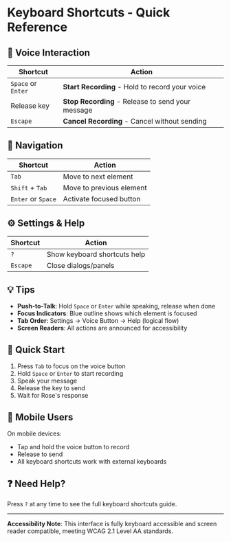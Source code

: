 # Keyboard Shortcuts - Quick Reference

## 🎤 Voice Interaction

| Shortcut | Action |
|----------|--------|
| `Space` or `Enter` | **Start Recording** - Hold to record your voice |
| Release key | **Stop Recording** - Release to send your message |
| `Escape` | **Cancel Recording** - Cancel without sending |

## 🧭 Navigation

| Shortcut | Action |
|----------|--------|
| `Tab` | Move to next element |
| `Shift` + `Tab` | Move to previous element |
| `Enter` or `Space` | Activate focused button |

## ⚙️ Settings & Help

| Shortcut | Action |
|----------|--------|
| `?` | Show keyboard shortcuts help |
| `Escape` | Close dialogs/panels |

## 💡 Tips

- **Push-to-Talk**: Hold `Space` or `Enter` while speaking, release when done
- **Focus Indicators**: Blue outline shows which element is focused
- **Tab Order**: Settings → Voice Button → Help (logical flow)
- **Screen Readers**: All actions are announced for accessibility

## 🎯 Quick Start

1. Press `Tab` to focus on the voice button
2. Hold `Space` or `Enter` to start recording
3. Speak your message
4. Release the key to send
5. Wait for Rose's response

## 📱 Mobile Users

On mobile devices:
- Tap and hold the voice button to record
- Release to send
- All keyboard shortcuts work with external keyboards

## ❓ Need Help?

Press `?` at any time to see the full keyboard shortcuts guide.

---

**Accessibility Note**: This interface is fully keyboard accessible and screen reader compatible, meeting WCAG 2.1 Level AA standards.
